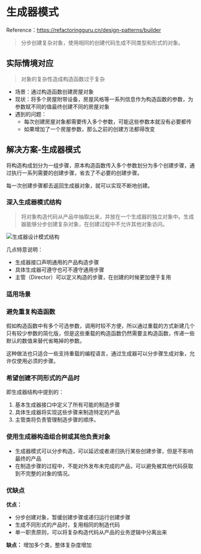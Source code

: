 # 生成器模式

Reference：https://refactoringguru.cn/design-patterns/builder

> 分步创建复杂对象，使用相同的创建代码生成不同类型和形式的对象。

## 实际情境对应

> 对象的复杂性造成构造函数过于复杂

- 场景：通过构造函数创建房屋对象
- 现状：将多个房屋附带设备，房屋风格等一系列信息作为构造函数的参数，为参数赋不同的值最终创建不同的房屋对象
- 遇到的问题：
  - 每次创建房屋对象都需要传入多个参数，可能这些参数本就没有必要都传
  - 如果增加了一个房屋参数，那么之前的创建方法都得改变

## 解决方案-生成器模式

将构造构成划分为一组步骤，原本构造函数传入多个参数划分为多个创建步骤，通过执行一系列需要的创建步骤，省去了不必要的创建步骤。

每一次创建步骤都去返回生成器对象，就可以实现不断地创建。

### 深入生成器模式结构

> 将对象构造代码从产品中抽取出来，并放在一个生成器的独立对象中。生成器能够分步创建复杂对象，在创建过程中不允许其他对象访问。

![生成器设计模式结构](https://refactoringguru.cn/images/patterns/diagrams/builder/structure.png)

几点特意说明：

- 生成器接口声明通用的产品构造步骤
- 具体生成器可遵守也可不遵守通用步骤
- 主管（Director）可以定义构造的步骤，在创建的时候更加便于复用

### 适用场景

### 避免重复构造函数

假如构造函数中有多个可选参数，调用时较不方便，所以通过重载的方式新建几个只有较少参数的简化版，但是这些重载的构造函数仍然需要主构造函数，传递一些默认的数值来替代省略掉的参数。

这种做法也只适合一些支持重载的编程语言，通过生成器可以分步骤生成对象，允许仅使用必须的步骤。

### 希望创建不同形式的产品时

即生成器结构中提到的：

1. 基本生成器接口中定义了所有可能的制造步骤
2. 具体生成器将实现这些步骤来制造特定的产品
3. 主管类将负责管理制造步骤的顺序。

### 使用生成器构造组合树或其他负责对象

- 生成器模式可以分步构造，可以延迟或者递归执行某些创建步骤，但是不影响最终的产品
- 在制造步骤的过程中，不能对外发布未完成的产品，可以避免被其他代码获取到不完整的对象的情况。

### 优缺点

**优点：** 

- 分步创建对象，暂缓创建步骤或递归运行创建步骤
- 生成不同形式的产品时，复用相同的制造代码
- 单一职责原则，可以将复杂构造代码从产品的业务逻辑中分离出来

**缺点：** 增加多个类，整体复杂度增加
